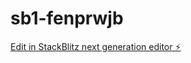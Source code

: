 # sb1-fenprwjb

[Edit in StackBlitz next generation editor ⚡️](https://stackblitz.com/~/github.com/kiranashav/sb1-fenprwjb)